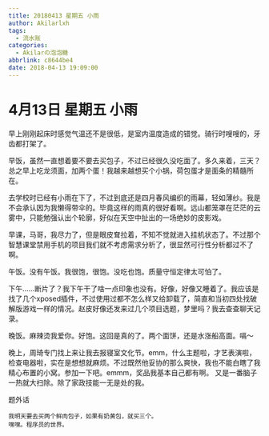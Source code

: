 ```yaml
---
title: 20180413 星期五 小雨
author: Akilarlxh
tags:
  - 流水账
categories:
  - Akilarの泡泡糖
abbrlink: c8644be4
date: 2018-04-13 19:09:00
---
```

# 4月13日 星期五 小雨

早上刚刚起床时感觉气温还不是很低，是室内温度造成的错觉。骑行时嗖嗖的，牙齿都打架了。

早饭，虽然一直想着要不要去买包子，不过已经很久没吃面了。多久来着，三天？总之早上吃龙须面，加两个蛋！我越来越想买个小锅，荷包蛋才是面条的精髓所在。

去学校时已经有小雨在下了，不过到底还是四月春风编织的雨幕，轻如薄纱。我是不会承认因为我懒得带伞的。毕竟这样的雨真的很好看啊。远山都笼罩在茫茫的云雾中，只能勉强认出个轮廓，好似在天空中扯出的一场绝妙的皮影戏。

早课，马哥，我尽力了，但是眼皮耷拉着，不知不觉就进入挂机状态了。不过那个智慧课堂禁用手机的项目我们就不考虑需求分析了，很显然可行性分析都过不了啊。

午饭。没有午饭。我很饱，很饱。没吃也饱。质量守恒定律太可怕了。

下午……断片了？我下午干了啥一点印象也没有。好像，好像又睡着了。我应该是找了几个xposed插件，不过使用过都不怎么样又给卸载了，简直和当初四处找破解版游戏一样的情况。赵皮好像还发来过几个项目选题，梦里吗？我去查查聊天记录。

晚饭。麻辣烫我爱你。好饱。这回是真的了。两个面饼，还是水涨船高面。嗝～

晚上，周琦专门找上来让我去报寝室文化节。emm，什么主题啦，才艺表演啦，检查电器啦，实在是想想就麻烦。不过既然他妥协的那么爽快，我也不能白瞎了我精心布置的小窝。参加一下吧。emmm，奖品我基本自己都有啊。
又是一番脑子一热就大扫除。除了家政技能一无是处的我。

题外话
```
我明天要去买两个鲜肉包子，如果有奶黄包，就买三个。
嘿嘿。程序员的世界。
```